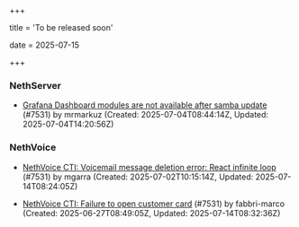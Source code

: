 +++

title = 'To be released soon'

date = 2025-07-15

+++

### NethServer

- [Grafana Dashboard modules are not available after samba update](https://github.com/NethServer/dev/issues/7542) (#7531) by mrmarkuz (Created: 2025-07-04T08:44:14Z, Updated: 2025-07-04T14:20:56Z)

### NethVoice

- [NethVoice CTI: Voicemail message deletion error: React infinite loop](https://github.com/NethServer/dev/issues/7539) (#7531) by mgarra (Created: 2025-07-02T10:15:14Z, Updated: 2025-07-14T08:24:05Z)

- [NethVoice CTI: Failure to open customer card](https://github.com/NethServer/dev/issues/7531) (#7531) by fabbri-marco (Created: 2025-06-27T08:49:05Z, Updated: 2025-07-14T08:32:36Z)

